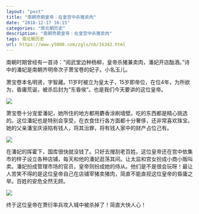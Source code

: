 ```yaml
---
layout: "post"
title: "南朝奇葩皇帝：在皇宫中杀猪卖肉"
date: "2018-12-17 16:15"
categories: "南北朝历史"
description: "南朝奇葩皇帝：在皇宫中杀猪卖肉"
tags: 南北朝历史
url: https://www.y5000.com/zgls/nb/16342.html
---
```






南朝时期曾经有一首诗：“阅武堂边种杨柳，皇帝杀猪兼卖肉，潘妃开店酤酒。”诗中的潘妃是南朝齐明帝次子萧宝卷的妃子。小名玉儿。

萧宝卷本名明贤，字智藏。11岁时被立为皇太子，15岁即帝位，在位4年，为所欲为，昏庸荒诞，被杀后封为“东昏侯”。也是我们今天要讲的这位皇帝。

![](https://img.y5000.com/uploads/allimg/170308/1HT45419-0.jpg)

萧宝卷十分宠爱潘妃，她所住的地方都用麝香涂刷墙壁。吃的东西都是精心挑选的。这位潘妃也是特别会享受，在衣食住行各方面都十分奢侈，还非常喜欢珠宝。她的父亲潘宝庆诬陷有钱人，将其治罪，将有钱人家中的财产占位己有。

![](https://img.y5000.com/uploads/allimg/170308/1HT42104-1.jpg)

在潘妃的挥霍下，国库很快就没钱了。只好去搜刮老百姓。这位皇帝还在宫中依集市的样子设立各种店铺，每天和他的潘妃逛荡其间。让太监和宫女扮成小商小贩叫卖。潘妃扮成管理市场的官员，皇帝则扮成她的侍从。他们是不是很会玩呀！最让人苦笑不得的是这位皇帝自己在店铺宰猪卖猪肉，简直不能直视这位皇帝的昏庸之举。百姓的安危全然无顾。

![](https://img.y5000.com/uploads/allimg/170308/1HT4FF-2.jpg)

终于这位皇帝在萧衍率兵攻入城中被杀掉了！简直大快人心！
